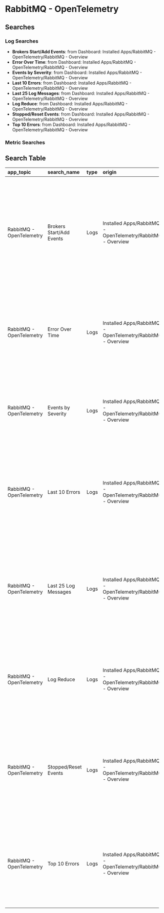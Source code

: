 # RabbitMQ - OpenTelemetry

## Searches

### Log Searches

- **Brokers Start/Add Events**: from Dashboard: Installed Apps/RabbitMQ - OpenTelemetry/RabbitMQ - Overview 
- **Error Over Time**: from Dashboard: Installed Apps/RabbitMQ - OpenTelemetry/RabbitMQ - Overview 
- **Events by Severity**: from Dashboard: Installed Apps/RabbitMQ - OpenTelemetry/RabbitMQ - Overview 
- **Last 10 Errors**: from Dashboard: Installed Apps/RabbitMQ - OpenTelemetry/RabbitMQ - Overview 
- **Last 25 Log Messages**: from Dashboard: Installed Apps/RabbitMQ - OpenTelemetry/RabbitMQ - Overview 
- **Log Reduce**: from Dashboard: Installed Apps/RabbitMQ - OpenTelemetry/RabbitMQ - Overview 
- **Stopped/Reset Events**: from Dashboard: Installed Apps/RabbitMQ - OpenTelemetry/RabbitMQ - Overview 
- **Top 10 Errors**: from Dashboard: Installed Apps/RabbitMQ - OpenTelemetry/RabbitMQ - Overview

### Metric Searches


## Search Table

|app\_topic|search\_name|type|origin|search|
|:--|:--|:--|:--|:--|
|RabbitMQ - OpenTelemetry|Brokers Start/Add Events|Logs|Installed Apps/RabbitMQ - OpenTelemetry/RabbitMQ - Overview| sumo.datasource="rabbitmq" messaging.cluster.name={{messaging.cluster.name}} host.name={{host.name}} ("startup complete" or "up")<br />\| json "log" as \_rawlog nodrop<br />\| if(isEmpty(\_rawlog),\_raw,\_rawlog) as \_raw<br />\| where (\_raw contains "rabbit on node") or \_raw contains "startup complete"<br />\| parse "\* \* [\*] \<\*\> \*" as date,time,severity,id,msg<br />\| limit 10 \|concat(date,"-",time) as date\_time\|count as count by date\_time,msg \| sort by date\_time \| fields date\_time,msg|
|RabbitMQ - OpenTelemetry|Error Over Time|Logs|Installed Apps/RabbitMQ - OpenTelemetry/RabbitMQ - Overview| sumo.datasource="rabbitmq" messaging.cluster.name={{messaging.cluster.name}} host.name={{host.name}} <br />\| json "log" as \_rawlog nodrop<br />\| if(isEmpty(\_rawlog),\_raw,\_rawlog) as \_raw<br />\| parse "\* \* [\*]" as date,time,severity  \| where severity="error"<br />\| timeslice 15m<br />\| count as count by \_timeslice<br />\| fillmissing timeslice(15m)<br />|
|RabbitMQ - OpenTelemetry|Events by Severity|Logs|Installed Apps/RabbitMQ - OpenTelemetry/RabbitMQ - Overview| sumo.datasource="rabbitmq" messaging.cluster.name={{messaging.cluster.name}} host.name={{host.name}} <br />\| json "log" as \_rawlog nodrop<br />\| if(isEmpty(\_rawlog),\_raw,\_rawlog) as \_raw<br />\| parse "\* \* [\*]" as date,time,severity \| count by severity |
|RabbitMQ - OpenTelemetry|Last 10 Errors|Logs|Installed Apps/RabbitMQ - OpenTelemetry/RabbitMQ - Overview| sumo.datasource="rabbitmq" messaging.cluster.name={{messaging.cluster.name}} host.name={{host.name}} "error"<br />\| json "log" as \_rawlog nodrop<br />\| if(isEmpty(\_rawlog),\_raw,\_rawlog) as \_raw<br />\| parse "\* \* [\*] \<\*\> \*" as date,time,severity,id,msg\| where severity="error" \|concat(date,"-",time) as date\_time\|count as count by date\_time,severity,msg \|sort by count,date\_time\| limit 10 \|  fields date\_time,severity,msg |
|RabbitMQ - OpenTelemetry|Last 25 Log Messages|Logs|Installed Apps/RabbitMQ - OpenTelemetry/RabbitMQ - Overview| sumo.datasource="rabbitmq" messaging.cluster.name={{messaging.cluster.name}} host.name={{host.name}} <br />\| json "log" as \_rawlog nodrop<br />\| if(isEmpty(\_rawlog),\_raw,\_rawlog) as \_raw<br />\| parse "\* \* [\*] \<\*\> \*" as date,time,severity,id,msg \| limit 15 \|concat(date,"-",time) as date\_time<br />\|count by date\_time,severity,msg <br />\|sort by date\_time <br />\| limit 25<br />\| fields date\_time,severity,msg|
|RabbitMQ - OpenTelemetry|Log Reduce|Logs|Installed Apps/RabbitMQ - OpenTelemetry/RabbitMQ - Overview| sumo.datasource="rabbitmq" messaging.cluster.name={{messaging.cluster.name}} host.name={{host.name}}<br />\| json "log" as \_rawlog nodrop<br />\| if(isEmpty(\_rawlog),\_raw,\_rawlog) as \_raw<br />\| parse "\* \* [\*] \<\*\> \*" as date,time,severity,id,msg \|limit 10000\| logreduce by msg \| \_count as count <br />\| fields msg, signature, count|
|RabbitMQ - OpenTelemetry|Stopped/Reset Events|Logs|Installed Apps/RabbitMQ - OpenTelemetry/RabbitMQ - Overview| sumo.datasource="rabbitmq" messaging.cluster.name={{messaging.cluster.name}} host.name={{host.name}} ("stopped" or "Resetting" or "down")<br />\| json "log" as \_rawlog nodrop<br />\| if(isEmpty(\_rawlog),\_raw,\_rawlog) as \_raw<br />\| parse "\* \* [\*] \<\*\> \*" as date,time,severity,id,msg \| limit 10 \|concat(date,"-",time) as date\_time\|count as count by date\_time,msg \| sort by date\_time \| fields date\_time,msg|
|RabbitMQ - OpenTelemetry|Top 10 Errors|Logs|Installed Apps/RabbitMQ - OpenTelemetry/RabbitMQ - Overview| sumo.datasource="rabbitmq" messaging.cluster.name={{messaging.cluster.name}} host.name={{host.name}} "error"<br />\| json "log" as \_rawlog nodrop<br />\| if(isEmpty(\_rawlog),\_raw,\_rawlog) as \_raw<br />\| parse "\* \* [\*] \<\*\> \*" as date,time,severity,id,msg \| where severity ="error"   \|concat(date,"-",time) as date\_time\|count as count by severity,msg \| sort by count \| limit 10|

